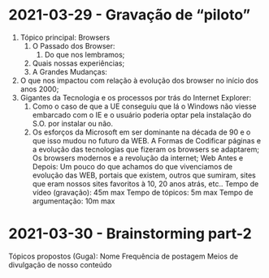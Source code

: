 # 2021-03-29 - Gravação de “piloto”

1. Tópico principal: Browsers
    1. O Passado dos Browser:
       1. Do que nos lembramos;
    1. Quais nossas experiências;
    1. A Grandes Mudanças:
1. O que nos impactou com relação à evolução dos browser no início dos anos 2000;
1. Gigantes da Tecnologia e os processos por trás do Internet Explorer:
   1. Como o caso de que a UE conseguiu que lá o Windows não viesse embarcado com o IE e o usuário poderia optar pela instalação do S.O. por instalar ou não.
   2. Os esforços da Microsoft em ser dominante na década de 90 e o que isso mudou no futuro da WEB.
A Formas de Codificar páginas e a evolução das tecnologias que fizeram os browsers se adaptarem;
Os browsers modernos e a revolução da internet;
Web Antes e Depois:
Um pouco do que achamos do que vivenciamos de evolução das WEB, portais que existem, outros que sumiram, sites que eram nossos sites favoritos à 10, 20 anos atrás, etc..
Tempo de vídeo (gravação): 45m max
Tempo de tópicos: 5m max
Tempo de argumentação: 10m max

# 2021-03-30 - Brainstorming part-2

Tópicos propostos (Guga):
Nome
Frequência de postagem
Meios de divulgação de nosso conteúdo
